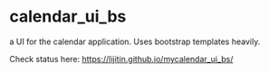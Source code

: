 # calendar_ui_bs
a UI for the calendar application. Uses bootstrap templates heavily.

Check status here: https://lijitin.github.io/mycalendar_ui_bs/
